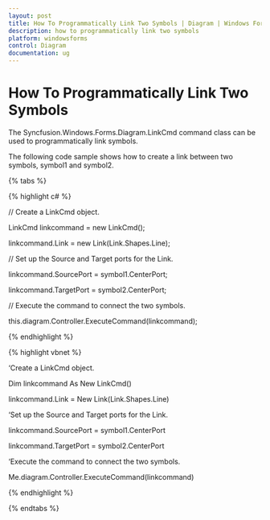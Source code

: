 ```yaml
---
layout: post
title: How To Programmatically Link Two Symbols | Diagram | Windows Forms | Syncfusion
description: how to programmatically link two symbols
platform: windowsforms
control: Diagram
documentation: ug
---
```


# How To Programmatically Link Two Symbols

The Syncfusion.Windows.Forms.Diagram.LinkCmd command class can be used to programmatically link symbols. 

The following code sample shows how to create a link between two symbols, symbol1 and symbol2.

{% tabs %}

{% highlight c# %}

// Create a LinkCmd object.

LinkCmd linkcommand = new LinkCmd();

linkcommand.Link = new Link(Link.Shapes.Line);

// Set up the Source and Target ports for the Link.

linkcommand.SourcePort = symbol1.CenterPort;

linkcommand.TargetPort = symbol2.CenterPort;

// Execute the command to connect the two symbols.

this.diagram.Controller.ExecuteCommand(linkcommand);

{% endhighlight %}

{% highlight vbnet %}

‘Create a LinkCmd object.

Dim linkcommand As New LinkCmd()

linkcommand.Link = New Link(Link.Shapes.Line)

‘Set up the Source and Target ports for the Link.

linkcommand.SourcePort = symbol1.CenterPort

linkcommand.TargetPort = symbol2.CenterPort

‘Execute the command to connect the two symbols.

Me.diagram.Controller.ExecuteCommand(linkcommand)

{% endhighlight %}

{% endtabs %}

